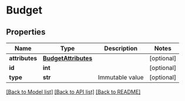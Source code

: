 # Budget

## Properties
Name | Type | Description | Notes
------------ | ------------- | ------------- | -------------
**attributes** | [**BudgetAttributes**](BudgetAttributes.md) |  | [optional] 
**id** | **int** |  | [optional] 
**type** | **str** | Immutable value | [optional] 

[[Back to Model list]](../README.md#documentation-for-models) [[Back to API list]](../README.md#documentation-for-api-endpoints) [[Back to README]](../README.md)


